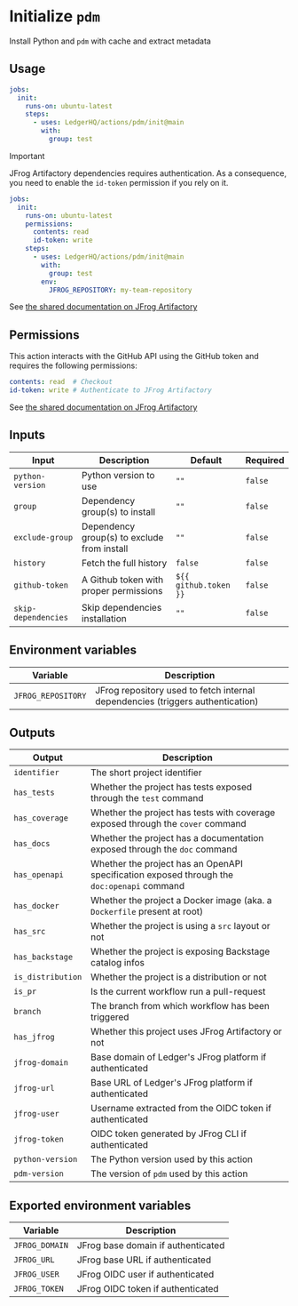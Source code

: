 # Initialize `pdm`

Install Python and `pdm` with cache and extract metadata

## Usage

```yaml
jobs:
  init:
    runs-on: ubuntu-latest
    steps:
      - uses: LedgerHQ/actions/pdm/init@main
        with:
          group: test
```

> [!IMPORTANT]
> JFrog Artifactory dependencies requires authentication.
> As a consequence, you need to enable the `id-token` permission if you rely on it.
>
> ```yaml
> jobs:
>   init:
>     runs-on: ubuntu-latest
>     permissions:
>       contents: read
>       id-token: write
>     steps:
>       - uses: LedgerHQ/actions/pdm/init@main
>         with:
>           group: test
>         env:
>           JFROG_REPOSITORY: my-team-repository
> ```
>
> See [the shared documentation on JFrog Artifactory](https://github.com/LedgerHQ/actions/tree/main/pdm#jfrog-artifactory)

## Permissions

This action interacts with the GitHub API using the GitHub token and requires the following permissions:

```yaml
contents: read  # Checkout
id-token: write # Authenticate to JFrog Artifactory
```

See [the shared documentation on JFrog Artifactory](https://github.com/LedgerHQ/actions/tree/main/pdm#jfrog-artifactory)

## Inputs

| Input | Description | Default | Required |
|-------|-------------|---------|----------|
| `python-version` | Python version to use | `""` | `false` |
| `group` | Dependency group(s) to install | `""` | `false` |
| `exclude-group` | Dependency group(s) to exclude from install | `""` | `false` |
| `history` | Fetch the full history | `false` | `false` |
| `github-token` | A Github token with proper permissions | `${{ github.token }}` | `false` |
| `skip-dependencies` | Skip dependencies installation | `""` | `false` |

## Environment variables

| Variable | Description |
|--------|-------------|
| `JFROG_REPOSITORY` | JFrog repository used to fetch internal dependencies (triggers authentication) |

## Outputs

| Output | Description |
|--------|-------------|
| `identifier` | The short project identifier |
| `has_tests` | Whether the project has tests exposed through the `test` command |
| `has_coverage` | Whether the project has tests with coverage exposed through the `cover` command |
| `has_docs` | Whether the project has a documentation exposed through the `doc` command |
| `has_openapi` | Whether the project has an OpenAPI specification exposed through the `doc:openapi` command |
| `has_docker` | Whether the project a Docker image (aka. a `Dockerfile` present at root) |
| `has_src` | Whether the project is using a `src` layout or not |
| `has_backstage` | Whether the project is exposing Backstage catalog infos |
| `is_distribution` | Whether the project is a distribution or not |
| `is_pr` | Is the current workflow run a pull-request |
| `branch` | The branch from which workflow has been triggered |
| `has_jfrog` | Whether this project uses JFrog Artifactory or not |
| `jfrog-domain` | Base domain of Ledger's JFrog platform if authenticated |
| `jfrog-url` | Base URL of Ledger's JFrog platform if authenticated |
| `jfrog-user` | Username extracted from the OIDC token if authenticated |
| `jfrog-token` | OIDC token generated by JFrog CLI if authenticated |
| `python-version` | The Python version used by this action |
| `pdm-version` | The version of `pdm` used by this action |

## Exported environment variables

| Variable | Description |
|--------|-------------|
| `JFROG_DOMAIN` | JFrog base domain if authenticated |
| `JFROG_URL` | JFrog base URL if authenticated |
| `JFROG_USER` | JFrog OIDC user if authenticated |
| `JFROG_TOKEN` | JFrog OIDC token if authenticated |
